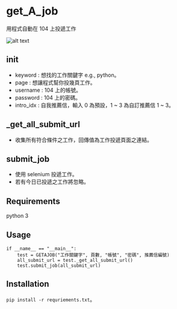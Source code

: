 # get_A_job
用程式自動在 104 上投遞工作

![alt text](https://resumecheetah.com/wp-content/uploads/2020/01/find-a-job-3.jpg)

## __init__
* keyword : 想找的工作關鍵字 e.g., python。 
* page : 想讓程式幫你投幾頁工作。
* username : 104 上的帳號。 
* password : 104 上的密碼。 
* intro_idx : 自我推薦信，輸入 0 為預設，1 ~ 3 為自訂推薦信 1 ~ 3。

## _get_all_submit_url
* 收集所有符合條件之工作，回傳值為工作投遞頁面之連結。

## submit_job
* 使用 selenium 投遞工作。
* 若有今日已投遞之工作將忽略。

## Requirements
python 3

## Usage

```
if __name__ == "__main__":
    test = GETAJOB("工作關鍵字", 頁數, "帳號", "密碼", 推薦信編號)
    all_submit_url = test._get_all_submit_url()
    test.submit_job(all_submit_url)

```
## Installation
`pip install -r requriements.txt`。